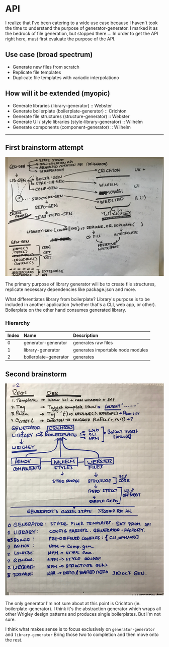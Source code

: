 # API

I realize that I've been catering to a wide use case because I haven't took the time to understand the purpose of generator-generator. I marked it as the bedrock of file generation, but stopped there.... In order to get the API right here, must first evaluate the purpose of the API.

## Use case (broad spectrum)

* Generate new files from scratch
* Replicate file templates
* Duplicate file templates with variadic interpolationo

## How will it be extended (myopic)

* Generate libraries (library-generator) :: Webster
* Generate boilerplate (boilerplate-generator) :: Crichton
* Generate file structures (structure-generator) :: Webster
* Generate UI / style libraries (style-library-generator) :: Wilhelm
* Generate components (component-generator) :: Wilhelm

---

## First brainstorm attempt

![first brainstorm](./images/api_brainstorm_1.jpg)

The primary purpose of library generator will be to create file structures, replicate necessary dependencies like package.json and more.

What differentiates library from boilerplate? Library's purpose is to be included in another application (whether that's a CLI, web app, or other). Boilerplate on the other hand consumes generated library.

### Hierarchy

| Index | Name                  | Description                       |
| :---- | :-------------------- | :-------------------------------- |
| 0     | generator-generator   | generates raw files               |
| 1     | library-generator     | generates importable node modules |
| 2     | boilerplate-generator | generates                         |

## Second brainstorm

![first brainstorm](./images/api_brainstorm_2.jpg)

The only generator I'm not sure about at this point is Crichton (ie. boilerplate-generator). I think it's the abstraction generator which wraps all other Wrigley design patterns and produces single boilerplates. But I'm not sure.

I think what makes sense is to focus exclusively on `generator-generator` and `library-generator` Bring those two to completion and then move onto the rest.
